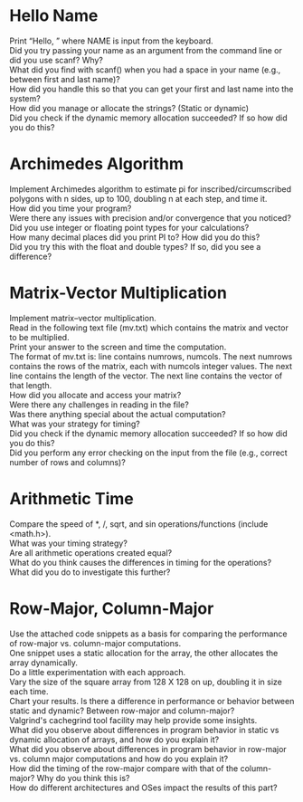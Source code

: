 # Hello Name
Print “Hello, <NAME>” where NAME is input from the keyboard.<br>
Did you try passing your name as an argument from the command line or did you use scanf? Why?<br>
What did you find with scanf() when you had a space in your name (e.g., between first and last name)?<br>
How did you handle this so that you can get your first and last name into the system?<br>
How did you manage or allocate the strings? (Static or dynamic)<br>
Did you check if the dynamic memory allocation succeeded? If so how did you do this?

# Archimedes Algorithm
Implement Archimedes algorithm to estimate pi for inscribed/circumscribed polygons with n sides, up to 100, doubling n at each step, and time it.<br>
How did you time your program?<br>
Were there any issues with precision and/or convergence that you noticed?<br>
Did you use integer or floating point types for your calculations?<br>
How many decimal places did you print PI to? How did you do this?<br>
Did you try this with the float and double types? If so, did you see a difference?

# Matrix-Vector Multiplication
Implement matrix–vector multiplication.<br> 
Read in the following text file (mv.txt) which contains the matrix and vector to be multiplied.<br> 
Print your answer to the screen and time the computation.<br> 
The format of mv.txt is: line contains numrows, numcols. The next numrows contains the rows of the matrix, each with numcols integer values. The next line contains the length of the vector. The next line contains the vector of that length.<br>
How did you allocate and access your matrix?<br>
Were there any challenges in reading in the file?<br>
Was there anything special about the actual computation?<br>
What was your strategy for timing?<br>
Did you check if the dynamic memory allocation succeeded? If so how did you do this?<br>
Did you perform any error checking on the input from the file (e.g., correct number of rows and columns)?<br>

# Arithmetic Time
Compare the speed of *, /, sqrt, and sin operations/functions (include <math.h>).<br>
What was your timing strategy?<br>
Are all arithmetic operations created equal?<br>
What do you think causes the differences in timing for the operations?<br>
What did you do to investigate this further?<br>

# Row-Major, Column-Major
Use the attached code snippets as a basis for comparing the performance of row-major vs. column-major computations.<br> 
One snippet uses a static allocation for the array, the other allocates the array dynamically.<br>
Do a little experimentation with each approach.<br>
Vary the size of the square array from 128 X 128 on up, doubling it in size each time.<br>
Chart your results. Is there a difference in performance or behavior between static and dynamic? Between row-major and column-major?<br>
Valgrind's cachegrind tool facility may help provide some insights.<br>
What did you observe about differences in program behavior in static vs dynamic allocation of arrays, and how do you explain it?<br>
What did you observe about differences in program behavior in row-major vs. column major computations and how do you explain it?<br>
How did the timing of the row-major compare with that of the column-major? Why do you think this is?<br>
How do different architectures and OSes impact the results of this part?